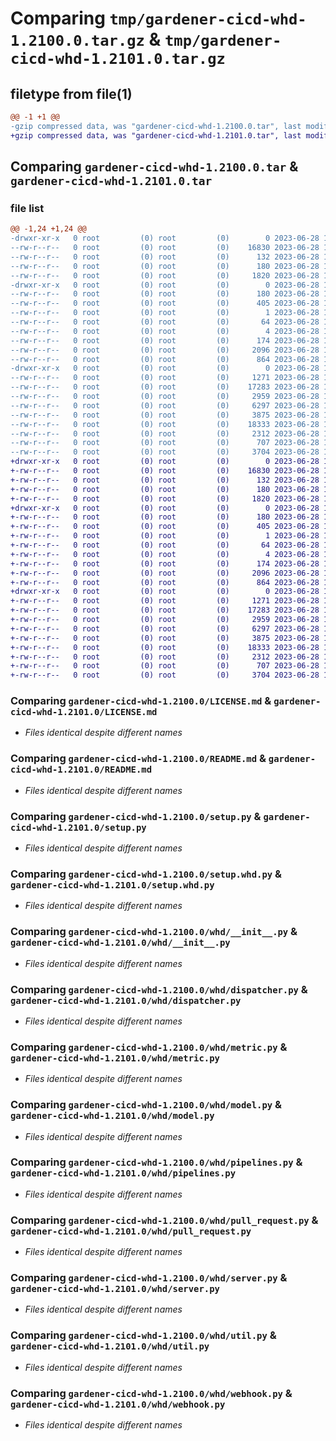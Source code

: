 # Comparing `tmp/gardener-cicd-whd-1.2100.0.tar.gz` & `tmp/gardener-cicd-whd-1.2101.0.tar.gz`

## filetype from file(1)

```diff
@@ -1 +1 @@
-gzip compressed data, was "gardener-cicd-whd-1.2100.0.tar", last modified: Wed Jun 28 10:48:06 2023, max compression
+gzip compressed data, was "gardener-cicd-whd-1.2101.0.tar", last modified: Wed Jun 28 12:19:42 2023, max compression
```

## Comparing `gardener-cicd-whd-1.2100.0.tar` & `gardener-cicd-whd-1.2101.0.tar`

### file list

```diff
@@ -1,24 +1,24 @@
-drwxr-xr-x   0 root         (0) root         (0)        0 2023-06-28 10:48:06.486425 gardener-cicd-whd-1.2100.0/
--rw-r--r--   0 root         (0) root         (0)    16830 2023-06-28 10:47:18.000000 gardener-cicd-whd-1.2100.0/LICENSE.md
--rw-r--r--   0 root         (0) root         (0)      132 2023-06-28 10:47:18.000000 gardener-cicd-whd-1.2100.0/NOTICE.md
--rw-r--r--   0 root         (0) root         (0)      180 2023-06-28 10:48:06.486425 gardener-cicd-whd-1.2100.0/PKG-INFO
--rw-r--r--   0 root         (0) root         (0)     1820 2023-06-28 10:47:18.000000 gardener-cicd-whd-1.2100.0/README.md
-drwxr-xr-x   0 root         (0) root         (0)        0 2023-06-28 10:48:06.486425 gardener-cicd-whd-1.2100.0/gardener_cicd_whd.egg-info/
--rw-r--r--   0 root         (0) root         (0)      180 2023-06-28 10:48:06.000000 gardener-cicd-whd-1.2100.0/gardener_cicd_whd.egg-info/PKG-INFO
--rw-r--r--   0 root         (0) root         (0)      405 2023-06-28 10:48:06.000000 gardener-cicd-whd-1.2100.0/gardener_cicd_whd.egg-info/SOURCES.txt
--rw-r--r--   0 root         (0) root         (0)        1 2023-06-28 10:48:06.000000 gardener-cicd-whd-1.2100.0/gardener_cicd_whd.egg-info/dependency_links.txt
--rw-r--r--   0 root         (0) root         (0)       64 2023-06-28 10:48:06.000000 gardener-cicd-whd-1.2100.0/gardener_cicd_whd.egg-info/requires.txt
--rw-r--r--   0 root         (0) root         (0)        4 2023-06-28 10:48:06.000000 gardener-cicd-whd-1.2100.0/gardener_cicd_whd.egg-info/top_level.txt
--rw-r--r--   0 root         (0) root         (0)      174 2023-06-28 10:48:06.486425 gardener-cicd-whd-1.2100.0/setup.cfg
--rw-r--r--   0 root         (0) root         (0)     2096 2023-06-28 10:47:18.000000 gardener-cicd-whd-1.2100.0/setup.py
--rw-r--r--   0 root         (0) root         (0)      864 2023-06-28 10:47:18.000000 gardener-cicd-whd-1.2100.0/setup.whd.py
-drwxr-xr-x   0 root         (0) root         (0)        0 2023-06-28 10:48:06.486425 gardener-cicd-whd-1.2100.0/whd/
--rw-r--r--   0 root         (0) root         (0)     1271 2023-06-28 10:47:18.000000 gardener-cicd-whd-1.2100.0/whd/__init__.py
--rw-r--r--   0 root         (0) root         (0)    17283 2023-06-28 10:47:18.000000 gardener-cicd-whd-1.2100.0/whd/dispatcher.py
--rw-r--r--   0 root         (0) root         (0)     2959 2023-06-28 10:47:18.000000 gardener-cicd-whd-1.2100.0/whd/metric.py
--rw-r--r--   0 root         (0) root         (0)     6297 2023-06-28 10:47:18.000000 gardener-cicd-whd-1.2100.0/whd/model.py
--rw-r--r--   0 root         (0) root         (0)     3875 2023-06-28 10:47:18.000000 gardener-cicd-whd-1.2100.0/whd/pipelines.py
--rw-r--r--   0 root         (0) root         (0)    18333 2023-06-28 10:47:18.000000 gardener-cicd-whd-1.2100.0/whd/pull_request.py
--rw-r--r--   0 root         (0) root         (0)     2312 2023-06-28 10:47:18.000000 gardener-cicd-whd-1.2100.0/whd/server.py
--rw-r--r--   0 root         (0) root         (0)      707 2023-06-28 10:47:18.000000 gardener-cicd-whd-1.2100.0/whd/util.py
--rw-r--r--   0 root         (0) root         (0)     3704 2023-06-28 10:47:18.000000 gardener-cicd-whd-1.2100.0/whd/webhook.py
+drwxr-xr-x   0 root         (0) root         (0)        0 2023-06-28 12:19:42.010299 gardener-cicd-whd-1.2101.0/
+-rw-r--r--   0 root         (0) root         (0)    16830 2023-06-28 12:18:24.000000 gardener-cicd-whd-1.2101.0/LICENSE.md
+-rw-r--r--   0 root         (0) root         (0)      132 2023-06-28 12:18:24.000000 gardener-cicd-whd-1.2101.0/NOTICE.md
+-rw-r--r--   0 root         (0) root         (0)      180 2023-06-28 12:19:42.010299 gardener-cicd-whd-1.2101.0/PKG-INFO
+-rw-r--r--   0 root         (0) root         (0)     1820 2023-06-28 12:18:24.000000 gardener-cicd-whd-1.2101.0/README.md
+drwxr-xr-x   0 root         (0) root         (0)        0 2023-06-28 12:19:42.010299 gardener-cicd-whd-1.2101.0/gardener_cicd_whd.egg-info/
+-rw-r--r--   0 root         (0) root         (0)      180 2023-06-28 12:19:41.000000 gardener-cicd-whd-1.2101.0/gardener_cicd_whd.egg-info/PKG-INFO
+-rw-r--r--   0 root         (0) root         (0)      405 2023-06-28 12:19:41.000000 gardener-cicd-whd-1.2101.0/gardener_cicd_whd.egg-info/SOURCES.txt
+-rw-r--r--   0 root         (0) root         (0)        1 2023-06-28 12:19:41.000000 gardener-cicd-whd-1.2101.0/gardener_cicd_whd.egg-info/dependency_links.txt
+-rw-r--r--   0 root         (0) root         (0)       64 2023-06-28 12:19:41.000000 gardener-cicd-whd-1.2101.0/gardener_cicd_whd.egg-info/requires.txt
+-rw-r--r--   0 root         (0) root         (0)        4 2023-06-28 12:19:41.000000 gardener-cicd-whd-1.2101.0/gardener_cicd_whd.egg-info/top_level.txt
+-rw-r--r--   0 root         (0) root         (0)      174 2023-06-28 12:19:42.010299 gardener-cicd-whd-1.2101.0/setup.cfg
+-rw-r--r--   0 root         (0) root         (0)     2096 2023-06-28 12:18:24.000000 gardener-cicd-whd-1.2101.0/setup.py
+-rw-r--r--   0 root         (0) root         (0)      864 2023-06-28 12:18:24.000000 gardener-cicd-whd-1.2101.0/setup.whd.py
+drwxr-xr-x   0 root         (0) root         (0)        0 2023-06-28 12:19:42.010299 gardener-cicd-whd-1.2101.0/whd/
+-rw-r--r--   0 root         (0) root         (0)     1271 2023-06-28 12:18:24.000000 gardener-cicd-whd-1.2101.0/whd/__init__.py
+-rw-r--r--   0 root         (0) root         (0)    17283 2023-06-28 12:18:24.000000 gardener-cicd-whd-1.2101.0/whd/dispatcher.py
+-rw-r--r--   0 root         (0) root         (0)     2959 2023-06-28 12:18:24.000000 gardener-cicd-whd-1.2101.0/whd/metric.py
+-rw-r--r--   0 root         (0) root         (0)     6297 2023-06-28 12:18:24.000000 gardener-cicd-whd-1.2101.0/whd/model.py
+-rw-r--r--   0 root         (0) root         (0)     3875 2023-06-28 12:18:24.000000 gardener-cicd-whd-1.2101.0/whd/pipelines.py
+-rw-r--r--   0 root         (0) root         (0)    18333 2023-06-28 12:18:24.000000 gardener-cicd-whd-1.2101.0/whd/pull_request.py
+-rw-r--r--   0 root         (0) root         (0)     2312 2023-06-28 12:18:24.000000 gardener-cicd-whd-1.2101.0/whd/server.py
+-rw-r--r--   0 root         (0) root         (0)      707 2023-06-28 12:18:24.000000 gardener-cicd-whd-1.2101.0/whd/util.py
+-rw-r--r--   0 root         (0) root         (0)     3704 2023-06-28 12:18:24.000000 gardener-cicd-whd-1.2101.0/whd/webhook.py
```

### Comparing `gardener-cicd-whd-1.2100.0/LICENSE.md` & `gardener-cicd-whd-1.2101.0/LICENSE.md`

 * *Files identical despite different names*

### Comparing `gardener-cicd-whd-1.2100.0/README.md` & `gardener-cicd-whd-1.2101.0/README.md`

 * *Files identical despite different names*

### Comparing `gardener-cicd-whd-1.2100.0/setup.py` & `gardener-cicd-whd-1.2101.0/setup.py`

 * *Files identical despite different names*

### Comparing `gardener-cicd-whd-1.2100.0/setup.whd.py` & `gardener-cicd-whd-1.2101.0/setup.whd.py`

 * *Files identical despite different names*

### Comparing `gardener-cicd-whd-1.2100.0/whd/__init__.py` & `gardener-cicd-whd-1.2101.0/whd/__init__.py`

 * *Files identical despite different names*

### Comparing `gardener-cicd-whd-1.2100.0/whd/dispatcher.py` & `gardener-cicd-whd-1.2101.0/whd/dispatcher.py`

 * *Files identical despite different names*

### Comparing `gardener-cicd-whd-1.2100.0/whd/metric.py` & `gardener-cicd-whd-1.2101.0/whd/metric.py`

 * *Files identical despite different names*

### Comparing `gardener-cicd-whd-1.2100.0/whd/model.py` & `gardener-cicd-whd-1.2101.0/whd/model.py`

 * *Files identical despite different names*

### Comparing `gardener-cicd-whd-1.2100.0/whd/pipelines.py` & `gardener-cicd-whd-1.2101.0/whd/pipelines.py`

 * *Files identical despite different names*

### Comparing `gardener-cicd-whd-1.2100.0/whd/pull_request.py` & `gardener-cicd-whd-1.2101.0/whd/pull_request.py`

 * *Files identical despite different names*

### Comparing `gardener-cicd-whd-1.2100.0/whd/server.py` & `gardener-cicd-whd-1.2101.0/whd/server.py`

 * *Files identical despite different names*

### Comparing `gardener-cicd-whd-1.2100.0/whd/util.py` & `gardener-cicd-whd-1.2101.0/whd/util.py`

 * *Files identical despite different names*

### Comparing `gardener-cicd-whd-1.2100.0/whd/webhook.py` & `gardener-cicd-whd-1.2101.0/whd/webhook.py`

 * *Files identical despite different names*

